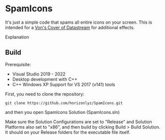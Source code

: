 # SpamIcons
It's just a simple code that spams all entire icons on your screen.
This is intended for a [Von's Cover of Datastream](https://www.youtube.com/watch?v=iT7D6cJarew) for additional effects.

Explanation

## Build
Prerequisite:
- Visual Studio 2019 - 2022
- Desktop development with C++
- C++ Windows XP Support for VS 2017 (v141) tools

First, you need to clone the repository:

    git clone https://github.com/horizonlyz/SpamIcons.git

and then you open SpamIcons Solution (SpamIcons.sln)

Make sure the Solution Configurations are set to "Release" and Solution Platforms also set to "x86", and then build by clicking Build > Build Solution. It should on your Release folders for the executable file itself.
